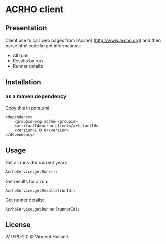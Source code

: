 # ACRHO client

## Presentation

Client use to call web pages from [Acrho] (http://www.archo.org) and then parse html code to get informations:

- All runs
- Results by run
- Runner details

## Installation

### as a maven dependency

Copy this in pom.xml:

	<dependency>
		<groupId>org.acrho</groupId>
		<artifactId>acrho-client</artifactId>
		<version>1.0.0</version>
	</dependency>
	
## Usage

Get all runs (for current year):

	AcrhoService.getRuns();
	
Get results for a run:

	AcrhoService.getResults(runId);
	
Get runner details:

	AcrhoService.getRunner(runnerId);
	
## License

WTFPL-2.0 © Vincent Hullaert
	

